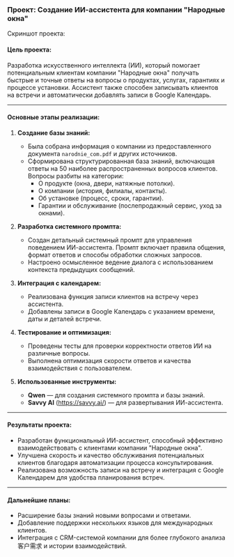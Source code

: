 ### **Проект: Создание ИИ-ассистента для компании "Народные окна"**

Скриншот проекта: 

#### **Цель проекта:**  
Разработка искусственного интеллекта (ИИ), который помогает потенциальным клиентам компании "Народные окна" получать быстрые и точные ответы на вопросы о продуктах, услугах, гарантиях и процессе установки. Ассистент также способен записывать клиентов на встречи и автоматически добавлять записи в Google Календарь.

---

#### **Основные этапы реализации:**

1. **Создание базы знаний:**  
   - Была собрана информация о компании из предоставленного документа `narodnie_com.pdf` и других источников.  
   - Сформирована структурированная база знаний, включающая ответы на 50 наиболее распространенных вопросов клиентов. Вопросы разбиты на категории:  
     - О продукте (окна, двери, натяжные потолки).  
     - О компании (история, филиалы, контакты).  
     - Об установке (процесс, сроки, гарантии).  
     - Гарантии и обслуживание (послепродажный сервис, уход за окнами).

2. **Разработка системного промпта:**  
   - Создан детальный системный промпт для управления поведением ИИ-ассистента. Промпт включает правила общения, формат ответов и способы обработки сложных запросов.  
   - Настроено осмысленное ведение диалога с использованием контекста предыдущих сообщений.

3. **Интеграция с календарем:**  
   - Реализована функция записи клиентов на встречу через ассистента.  
   - Добавлены записи в Google Календарь с указанием времени, даты и деталей встречи.

4. **Тестирование и оптимизация:**  
   - Проведены тесты для проверки корректности ответов ИИ на различные вопросы.  
   - Выполнена оптимизация скорости ответов и качества взаимодействия с пользователем.

5. **Использованные инструменты:**  
   - **Qwen** — для создания системного промпта и базы знаний.  
   - **Savvy AI** (https://savvy.ai/) — для развертывания ИИ-ассистента.  

---

#### **Результаты проекта:**  
- Разработан функциональный ИИ-ассистент, способный эффективно взаимодействовать с клиентами компании "Народные окна".  
- Улучшена скорость и качество обслуживания потенциальных клиентов благодаря автоматизации процесса консультирования.  
- Реализована возможность записи на встречу и интеграция с Google Календарем для удобства планирования встреч.  

---

#### **Дальнейшие планы:**  
- Расширение базы знаний новыми вопросами и ответами.  
- Добавление поддержки нескольких языков для международных клиентов.  
- Интеграция с CRM-системой компании для более глубокого анализа客户需求 и истории взаимодействий.
